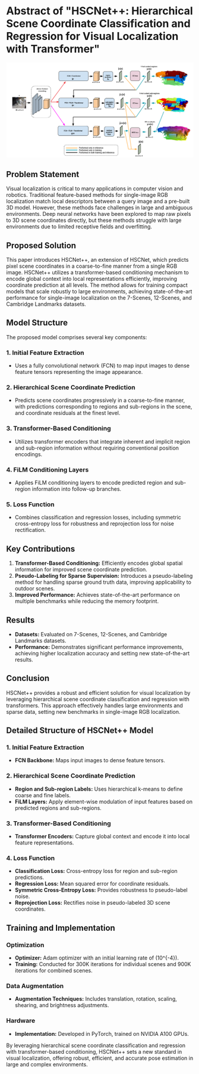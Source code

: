 # Abstract of "HSCNet++: Hierarchical Scene Coordinate Classification and Regression for Visual Localization with Transformer"

![HSCNet++ Architecture](https://github.com/Husseinhhameed/Transformer-Based-Camera-localization-review/blob/main/images/HSCNet%2B%2B.png)

## Problem Statement

Visual localization is critical to many applications in computer vision and robotics. Traditional feature-based methods for single-image RGB localization match local descriptors between a query image and a pre-built 3D model. However, these methods face challenges in large and ambiguous environments. Deep neural networks have been explored to map raw pixels to 3D scene coordinates directly, but these methods struggle with large environments due to limited receptive fields and overfitting.

## Proposed Solution

This paper introduces HSCNet++, an extension of HSCNet, which predicts pixel scene coordinates in a coarse-to-fine manner from a single RGB image. HSCNet++ utilizes a transformer-based conditioning mechanism to encode global context into local representations efficiently, improving coordinate prediction at all levels. The method allows for training compact models that scale robustly to large environments, achieving state-of-the-art performance for single-image localization on the 7-Scenes, 12-Scenes, and Cambridge Landmarks datasets.

## Model Structure

The proposed model comprises several key components:

### 1. Initial Feature Extraction

- Uses a fully convolutional network (FCN) to map input images to dense feature tensors representing the image appearance.

### 2. Hierarchical Scene Coordinate Prediction

- Predicts scene coordinates progressively in a coarse-to-fine manner, with predictions corresponding to regions and sub-regions in the scene, and coordinate residuals at the finest level.

### 3. Transformer-Based Conditioning

- Utilizes transformer encoders that integrate inherent and implicit region and sub-region information without requiring conventional position encodings.

### 4. FiLM Conditioning Layers

- Applies FiLM conditioning layers to encode predicted region and sub-region information into follow-up branches.

### 5. Loss Function

- Combines classification and regression losses, including symmetric cross-entropy loss for robustness and reprojection loss for noise rectification.

## Key Contributions

1. **Transformer-Based Conditioning:** Efficiently encodes global spatial information for improved scene coordinate prediction.
2. **Pseudo-Labeling for Sparse Supervision:** Introduces a pseudo-labeling method for handling sparse ground truth data, improving applicability to outdoor scenes.
3. **Improved Performance:** Achieves state-of-the-art performance on multiple benchmarks while reducing the memory footprint.

## Results

- **Datasets:** Evaluated on 7-Scenes, 12-Scenes, and Cambridge Landmarks datasets.
- **Performance:** Demonstrates significant performance improvements, achieving higher localization accuracy and setting new state-of-the-art results.

## Conclusion

HSCNet++ provides a robust and efficient solution for visual localization by leveraging hierarchical scene coordinate classification and regression with transformers. This approach effectively handles large environments and sparse data, setting new benchmarks in single-image RGB localization.

## Detailed Structure of HSCNet++ Model

### 1. Initial Feature Extraction

- **FCN Backbone:** Maps input images to dense feature tensors.

### 2. Hierarchical Scene Coordinate Prediction

- **Region and Sub-region Labels:** Uses hierarchical k-means to define coarse and fine labels.
- **FiLM Layers:** Apply element-wise modulation of input features based on predicted regions and sub-regions.

### 3. Transformer-Based Conditioning

- **Transformer Encoders:** Capture global context and encode it into local feature representations.

### 4. Loss Function

- **Classification Loss:** Cross-entropy loss for region and sub-region predictions.
- **Regression Loss:** Mean squared error for coordinate residuals.
- **Symmetric Cross-Entropy Loss:** Provides robustness to pseudo-label noise.
- **Reprojection Loss:** Rectifies noise in pseudo-labeled 3D scene coordinates.

## Training and Implementation

### Optimization

- **Optimizer:** Adam optimizer with an initial learning rate of \(10^{-4}\).
- **Training:** Conducted for 300K iterations for individual scenes and 900K iterations for combined scenes.

### Data Augmentation

- **Augmentation Techniques:** Includes translation, rotation, scaling, shearing, and brightness adjustments.

### Hardware

- **Implementation:** Developed in PyTorch, trained on NVIDIA A100 GPUs.

By leveraging hierarchical scene coordinate classification and regression with transformer-based conditioning, HSCNet++ sets a new standard in visual localization, offering robust, efficient, and accurate pose estimation in large and complex environments.
